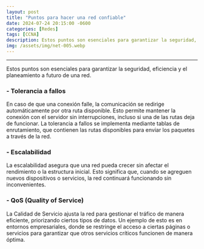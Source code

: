 ```yaml
---
layout: post
title: "Puntos para hacer una red confiable"
date: 2024-07-24 20:15:00 -0600
categories: [Redes]
tags: [CCNA]
description: Estos puntos son esenciales para garantizar la seguridad, eficiencia y el planeamiento a futuro de una red.....
img: /assets/img/net-005.webp
---
```


--- 

Estos puntos son esenciales para garantizar la seguridad, eficiencia y el planeamiento a futuro de una red.

### - Tolerancia a fallos

En caso de que una conexión falle, la comunicación se redirige automáticamente por otra ruta disponible. Esto permite mantener la conexión con el servidor sin interrupciones, incluso si una de las rutas deja de funcionar. La tolerancia a fallos se implementa mediante tablas de enrutamiento, que contienen las rutas disponibles para enviar los paquetes a través de la red.

### - Escalabilidad

La escalabilidad asegura que una red pueda crecer sin afectar el rendimiento o la estructura inicial. Esto significa que, cuando se agreguen nuevos dispositivos o servicios, la red continuará funcionando sin inconvenientes.

### - QoS (Quality of Service)

La Calidad de Servicio ajusta la red para gestionar el tráfico de manera eficiente, priorizando ciertos tipos de datos. Un ejemplo de esto es en entornos empresariales, donde se restringe el acceso a ciertas páginas o servicios para garantizar que otros servicios críticos funcionen de manera óptima.
